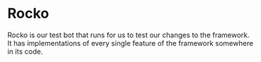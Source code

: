 # Rocko

Rocko is our test bot that runs for us to test our changes to the framework. It has implementations of every single feature of the framework somewhere in its code.